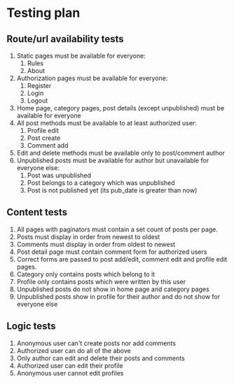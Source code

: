 # Testing plan

## Route/url availability tests
1. Static pages must be available for everyone:
   1. Rules
   2. About
2. Authorization pages must be available for everyone:
   1. Register
   2. Login
   3. Logout
3. Home page, category pages, post details (except unpublished) must be available for everyone
4. All post methods must be available to at least authorized user:
   1. Profile edit
   2. Post create
   3. Comment add
5. Edit and delete methods must be available only to post/comment author
6. Unpublished posts must be available for author but unavailable for everyone else:
   1. Post was unpublished
   2. Post belongs to a category which was unpublished
   3. Post is not published yet (its pub_date is greater than now)

## Content tests
1. All pages with paginators must contain a set count of posts per page.
2. Posts must display in order from newest to oldest
3. Comments must display in order from oldest to newest
4. Post detail page must contain comment form for authorized users
5. Correct forms are passed to post add/edit, comment edit and profile edit pages.
6. Category only contains posts which belong to it
7. Profile only contains posts which were written by this user
8. Unpublished posts do not show in home page and category pages
9. Unpublished posts show in profile for their author and do not show for everyone else

## Logic tests
1. Anonymous user can't create posts nor add comments
2. Authorized user can do all of the above
3. Only author can edit and delete their posts and comments
4. Authorized user can edit their profile
5. Anonymous user cannot edit profiles